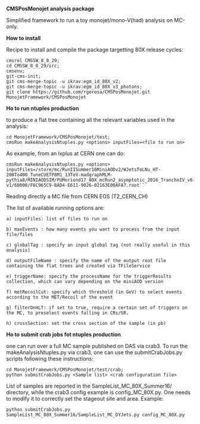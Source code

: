 **CMSPosMonojet analysis package**

Simplified framework to run a toy monojet/mono-V(had) analysis on MC-only.

**How to install**

Recipe to install and compile the package targetting 80X release cycles:

```
cmsrel CMSSW_8_0_29;
cd CMSSW_8_0_29/src;
cmsenv;
git-cms-init;
git cms-merge-topic -u ikrav:egm_id_80X_v2;
git cms-merge-topic -u ikrav:egm_id_80X_v3_photons;
git clone https://github.com/rgerosa/CMSPosMonojet.git MonojetFramework/CMSPosMonojet
```

**Ho to run ntuples production**

to produce a flat tree containing all the relevant variables used in the analysis:

```
cd MonojetFramework/CMSPosMonojet/test;
cmsRun makeAnalysisNtuples.py <options> inputFiles=<file to run on>
```

As example, from an lxplus at CERN one can do:

```
cmsRun makeAnalysisNtuples.py <options>	inputFiles=/store/mc/RunIISummer16MiniAODv2/WJetsToLNu_HT-200To400_TuneCUETP8M1_13TeV-madgraphMLM-pythia8/MINIAODSIM/PUMoriond17_80X_mcRun2_asymptotic_2016_TrancheIV_v6-v1/60000/F6C965C9-8AD4-E611-9026-02163E00AFA7.root```
```

Reading directly a MC file from CERN EOS (T2_CERN_CH)

The list of available running options are:

```
a) inputFiles: list of files to run on

b) maxEvents : how many events you want to process from the input file/files

c) globalTag : specify an input global tag (not really useful in this analysis)

d) outputFileName : specify the name of the output root file containing the flat trees and created via TFileService

e) triggerName: specify the processName for the triggerResults collection, which can vary depending on the miniAOD version

f) metRecoilCut: specify which threshold (in GeV) to select events according to the MET/Recoil of the event

g) filterOnHLT: if set to true, require a certain set of triggers on the MC, to preselect events falling in CRs/SR.

h) crossSection: set the cross section of the sample (in pb)
```

**Ho to	submit crab jobs fot ntuples production**

one can run over a full MC sample published on DAS via crab3. To run the makeAnalysisNtuples.py via crab3, one can use the submitCrabJobs.py scripts following these instructions:

```
cd MonojetFramework/CMSPosMonojet/test/crab;
python submitCrabJobs.py <Sample list> <crab configuration file>
```

List of samples are reported in the SampleList_MC_80X_Summer16/ directory, while the crab3 config example is config_MC_80X.py. One needs to modify it to correctly set the stageout site and area. Example:

```
python submitCrabJobs.py SampleList_MC_80X_Summer16/SampleList_MC_DYJets.py config_MC_80X.py
```



